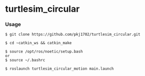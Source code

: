 # turtlesim_circular
### Usage
```
$ git clone https://github.com/pkj1702/turtlesim_circular.git

$ cd ~catkin_ws && catkin_make

$ source /opt/ros/noetic/setup.bash
or
$ source ~/.bashrc

$ roslaunch turtlesim_circular_motion main.launch
```
